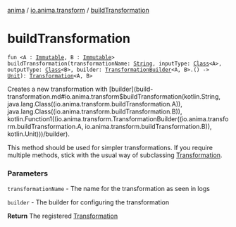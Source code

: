 [anima](../index.md) / [io.anima.transform](index.md) / [buildTransformation](./build-transformation.md)

# buildTransformation

`fun <A : `[`Immutable`](-immutable/index.md)`, B : `[`Immutable`](-immutable/index.md)`> buildTransformation(transformationName: `[`String`](https://kotlinlang.org/api/latest/jvm/stdlib/kotlin/-string/index.html)`, inputType: `[`Class`](https://docs.oracle.com/javase/6/docs/api/java/lang/Class.html)`<A>, outputType: `[`Class`](https://docs.oracle.com/javase/6/docs/api/java/lang/Class.html)`<B>, builder: `[`TransformationBuilder`](-transformation-builder/index.md)`<A, B>.() -> `[`Unit`](https://kotlinlang.org/api/latest/jvm/stdlib/kotlin/-unit/index.html)`): `[`Transformation`](-transformation/index.md)`<A, B>`

Creates a new transformation with [builder](build-transformation.md#io.anima.transform$buildTransformation(kotlin.String, java.lang.Class((io.anima.transform.buildTransformation.A)), java.lang.Class((io.anima.transform.buildTransformation.B)), kotlin.Function1((io.anima.transform.TransformationBuilder((io.anima.transform.buildTransformation.A, io.anima.transform.buildTransformation.B)), kotlin.Unit)))/builder).

This method should be used for simpler transformations. If you require multiple methods,
stick with the usual way of subclassing [Transformation](-transformation/index.md).

### Parameters

`transformationName` - The name for the transformation as seen in logs

`builder` - The builder for configuring the transformation

**Return**
The registered [Transformation](-transformation/index.md)

